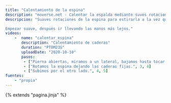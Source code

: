 ```yaml
---
title: "Calentamiento de la espina"
description: "moverse.net - Calentar la espalda mediante suves rotaciones y flexiones"
descripcion: "Suaves rotaciones de la espina para estirarla a la vez que calentamos la zona lumbar.

Empezar suave, después ir llevando las manos más lejos."
videos: 
    -  name: "calentar_espina"
       description: "Calentamiento de caderas"
       duration: "PT0M23S"
       uploadDate: "2020-10-10"
       pasos:
        - ["Pierna abiertas, miramos a un lateral, bajamos hasta tocar el suelo.", 1, 3]
        - ["Rotamos la espina dejando las caderas fijas.", 3, 4]
        - ["Subimos por el otro lado.", 4, 5]
fuentes:
    - "propia"
---
```

{% extends "pagina.jinja" %}